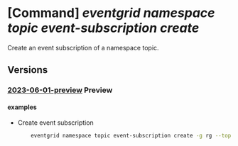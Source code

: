 # [Command] _eventgrid namespace topic event-subscription create_

Create an event subscription of a namespace topic.

## Versions

### [2023-06-01-preview](/Resources/mgmt-plane/L3N1YnNjcmlwdGlvbnMve30vcmVzb3VyY2Vncm91cHMve30vcHJvdmlkZXJzL21pY3Jvc29mdC5ldmVudGdyaWQvbmFtZXNwYWNlcy97fS90b3BpY3Mve30vZXZlbnRzdWJzY3JpcHRpb25zL3t9/2023-06-01-preview.xml) **Preview**

<!-- mgmt-plane /subscriptions/{}/resourcegroups/{}/providers/microsoft.eventgrid/namespaces/{}/topics/{}/eventsubscriptions/{} 2023-06-01-preview -->

#### examples

- Create event subscription
    ```bash
        eventgrid namespace topic event-subscription create -g rg --topic-name topic -n event-subscription --namespace-name name --delivery-configuration "{deliveryMode:Queue,queue:{receiveLockDurationInSeconds:60,maxDeliveryCount:4,eventTimeToLive:P1D}}"
    ```
